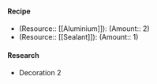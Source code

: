 #### Recipe
- (Resource:: [[Aluminium]]): (Amount:: 2)
- (Resource:: [[Sealant]]): (Amount:: 1)

#### Research
- Decoration 2